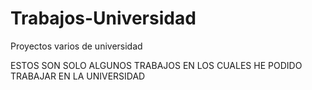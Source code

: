 # Trabajos-Universidad
Proyectos varios de universidad

ESTOS SON SOLO ALGUNOS TRABAJOS EN LOS CUALES HE PODIDO TRABAJAR EN LA UNIVERSIDAD
